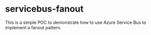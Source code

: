 # servicebus-fanout

This is a simple POC to demonstrate how to use Azure Service Bus to implement a fanout pattern.